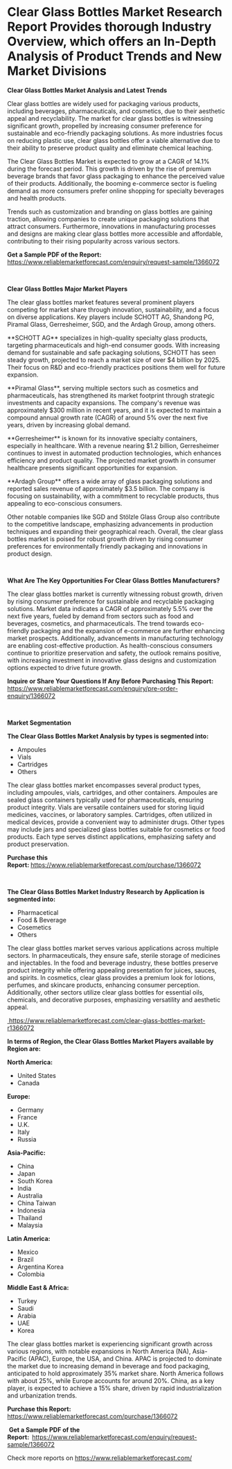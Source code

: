 <p><h1>Clear Glass Bottles Market Research Report Provides thorough Industry Overview, which offers an In-Depth Analysis of Product Trends and New Market Divisions</h1></p><p><strong>Clear Glass Bottles Market Analysis and Latest Trends</strong></p>
<p><p>Clear glass bottles are widely used for packaging various products, including beverages, pharmaceuticals, and cosmetics, due to their aesthetic appeal and recyclability. The market for clear glass bottles is witnessing significant growth, propelled by increasing consumer preference for sustainable and eco-friendly packaging solutions. As more industries focus on reducing plastic use, clear glass bottles offer a viable alternative due to their ability to preserve product quality and eliminate chemical leaching.</p><p>The Clear Glass Bottles Market is expected to grow at a CAGR of 14.1% during the forecast period. This growth is driven by the rise of premium beverage brands that favor glass packaging to enhance the perceived value of their products. Additionally, the booming e-commerce sector is fueling demand as more consumers prefer online shopping for specialty beverages and health products.</p><p>Trends such as customization and branding on glass bottles are gaining traction, allowing companies to create unique packaging solutions that attract consumers. Furthermore, innovations in manufacturing processes and designs are making clear glass bottles more accessible and affordable, contributing to their rising popularity across various sectors.</p></p>
<p><strong>Get a Sample PDF of the Report:&nbsp;</strong> <a href="https://www.reliablemarketforecast.com/enquiry/request-sample/1366072?utm_campaign=2449&utm_medium=2&utm_source=Github&utm_content=ia&utm_term=22032025&utm_id=clear-glass-bottles">https://www.reliablemarketforecast.com/enquiry/request-sample/1366072</a></p>
<p>&nbsp;</p>
<p><strong>Clear Glass Bottles Major Market Players</strong></p>
<p><p>The clear glass bottles market features several prominent players competing for market share through innovation, sustainability, and a focus on diverse applications. Key players include SCHOTT AG, Shandong PG, Piramal Glass, Gerresheimer, SGD, and the Ardagh Group, among others.</p><p>**SCHOTT AG** specializes in high-quality specialty glass products, targeting pharmaceuticals and high-end consumer goods. With increasing demand for sustainable and safe packaging solutions, SCHOTT has seen steady growth, projected to reach a market size of over $4 billion by 2025. Their focus on R&D and eco-friendly practices positions them well for future expansion.</p><p>**Piramal Glass**, serving multiple sectors such as cosmetics and pharmaceuticals, has strengthened its market footprint through strategic investments and capacity expansions. The company's revenue was approximately $300 million in recent years, and it is expected to maintain a compound annual growth rate (CAGR) of around 5% over the next five years, driven by increasing global demand.</p><p>**Gerresheimer** is known for its innovative specialty containers, especially in healthcare. With a revenue nearing $1.2 billion, Gerresheimer continues to invest in automated production technologies, which enhances efficiency and product quality. The projected market growth in consumer healthcare presents significant opportunities for expansion.</p><p>**Ardagh Group** offers a wide array of glass packaging solutions and reported sales revenue of approximately $3.5 billion. The company is focusing on sustainability, with a commitment to recyclable products, thus appealing to eco-conscious consumers.</p><p>Other notable companies like SGD and Stölzle Glass Group also contribute to the competitive landscape, emphasizing advancements in production techniques and expanding their geographical reach. Overall, the clear glass bottles market is poised for robust growth driven by rising consumer preferences for environmentally friendly packaging and innovations in product design.</p></p>
<p>&nbsp;</p>
<p><strong>What Are The Key Opportunities For Clear Glass Bottles Manufacturers?</strong></p>
<p><p>The clear glass bottles market is currently witnessing robust growth, driven by rising consumer preference for sustainable and recyclable packaging solutions. Market data indicates a CAGR of approximately 5.5% over the next five years, fueled by demand from sectors such as food and beverages, cosmetics, and pharmaceuticals. The trend towards eco-friendly packaging and the expansion of e-commerce are further enhancing market prospects. Additionally, advancements in manufacturing technology are enabling cost-effective production. As health-conscious consumers continue to prioritize preservation and safety, the outlook remains positive, with increasing investment in innovative glass designs and customization options expected to drive future growth.</p></p>
<p><strong>Inquire or Share Your Questions If Any Before Purchasing This Report:</strong> <a href="https://www.reliablemarketforecast.com/enquiry/pre-order-enquiry/1366072?utm_campaign=2449&utm_medium=2&utm_source=Github&utm_content=ia&utm_term=22032025&utm_id=clear-glass-bottles">https://www.reliablemarketforecast.com/enquiry/pre-order-enquiry/1366072</a></p>
<p>&nbsp;</p>
<p><strong>Market Segmentation</strong></p>
<p><strong>The Clear Glass Bottles Market Analysis by types is segmented into:</strong></p>
<p><ul><li>Ampoules</li><li>Vials</li><li>Cartridges</li><li>Others</li></ul></p>
<p><p>The clear glass bottles market encompasses several product types, including ampoules, vials, cartridges, and other containers. Ampoules are sealed glass containers typically used for pharmaceuticals, ensuring product integrity. Vials are versatile containers used for storing liquid medicines, vaccines, or laboratory samples. Cartridges, often utilized in medical devices, provide a convenient way to administer drugs. Other types may include jars and specialized glass bottles suitable for cosmetics or food products. Each type serves distinct applications, emphasizing safety and product preservation.</p></p>
<p><strong>Purchase this Report:&nbsp;</strong><a href="https://www.reliablemarketforecast.com/purchase/1366072?utm_campaign=2449&utm_medium=2&utm_source=Github&utm_content=ia&utm_term=22032025&utm_id=clear-glass-bottles">https://www.reliablemarketforecast.com/purchase/1366072</a></p>
<p>&nbsp;</p>
<p><strong>The Clear Glass Bottles Market Industry Research by Application is segmented into:</strong></p>
<p><ul><li>Pharmacetical</li><li>Food & Beverage</li><li>Cosemetics</li><li>Others</li></ul></p>
<p><p>The clear glass bottles market serves various applications across multiple sectors. In pharmaceuticals, they ensure safe, sterile storage of medicines and injectables. In the food and beverage industry, these bottles preserve product integrity while offering appealing presentation for juices, sauces, and spirits. In cosmetics, clear glass provides a premium look for lotions, perfumes, and skincare products, enhancing consumer perception. Additionally, other sectors utilize clear glass bottles for essential oils, chemicals, and decorative purposes, emphasizing versatility and aesthetic appeal.</p></p>
<p><a href="https://www.reliablemarketforecast.com/clear-glass-bottles-market-r1366072?utm_campaign=2449&utm_medium=2&utm_source=Github&utm_content=ia&utm_term=22032025&utm_id=clear-glass-bottles">&nbsp;https://www.reliablemarketforecast.com/clear-glass-bottles-market-r1366072</a></p>
<p><strong>In terms of Region, the Clear Glass Bottles Market Players available by Region are:</strong></p>
<p>
    <p> <strong> North America: </strong>
        <ul>
            <li>United States</li>
            <li>Canada</li>
        </ul>
        </p> 
    <p> <strong> Europe: </strong>
        <ul>
            <li>Germany</li>
            <li>France</li>
            <li>U.K.</li>
            <li>Italy</li>
            <li>Russia</li>
        </ul>
        </p> 
    <p> <strong> Asia-Pacific: </strong>
        <ul>
            <li>China</li>
            <li>Japan</li>
            <li>South Korea</li>
            <li>India</li>
            <li>Australia</li>
            <li>China Taiwan</li>
            <li>Indonesia</li>
            <li>Thailand</li>
            <li>Malaysia</li>
        </ul>
        </p> 
    <p> <strong> Latin America: </strong>
        <ul>
            <li>Mexico</li>
            <li>Brazil</li>
            <li>Argentina Korea</li>
            <li>Colombia</li>
        </ul>
        </p> 
    <p> <strong> Middle East & Africa: </strong>
        <ul>
            <li>Turkey</li>
            <li>Saudi</li>
            <li>Arabia</li>
            <li>UAE</li>
            <li>Korea</li>
        </ul>
    </p>
    </p>
<p><p>The clear glass bottles market is experiencing significant growth across various regions, with notable expansions in North America (NA), Asia-Pacific (APAC), Europe, the USA, and China. APAC is projected to dominate the market due to increasing demand in beverage and food packaging, anticipated to hold approximately 35% market share. North America follows with about 25%, while Europe accounts for around 20%. China, as a key player, is expected to achieve a 15% share, driven by rapid industrialization and urbanization trends.</p></p>
<p><strong>Purchase this Report: </strong><a href="https://www.reliablemarketforecast.com/purchase/1366072?utm_campaign=2449&utm_medium=2&utm_source=Github&utm_content=ia&utm_term=22032025&utm_id=clear-glass-bottles">https://www.reliablemarketforecast.com/purchase/1366072</a></p>
<p>&nbsp;<strong>Get a Sample PDF of the Report:&nbsp;&nbsp;</strong><a href="https://www.reliablemarketforecast.com/enquiry/request-sample/1366072?utm_campaign=2449&utm_medium=2&utm_source=Github&utm_content=ia&utm_term=22032025&utm_id=clear-glass-bottles">https://www.reliablemarketforecast.com/enquiry/request-sample/1366072</a></p>
<p><strong></strong></p>
<p>Check more reports on <a href="https://www.reliablemarketforecast.com/?utm_campaign=2449&utm_medium=2&utm_source=Github&utm_content=ia&utm_term=22032025&utm_id=clear-glass-bottles">https://www.reliablemarketforecast.com/</a></p>
